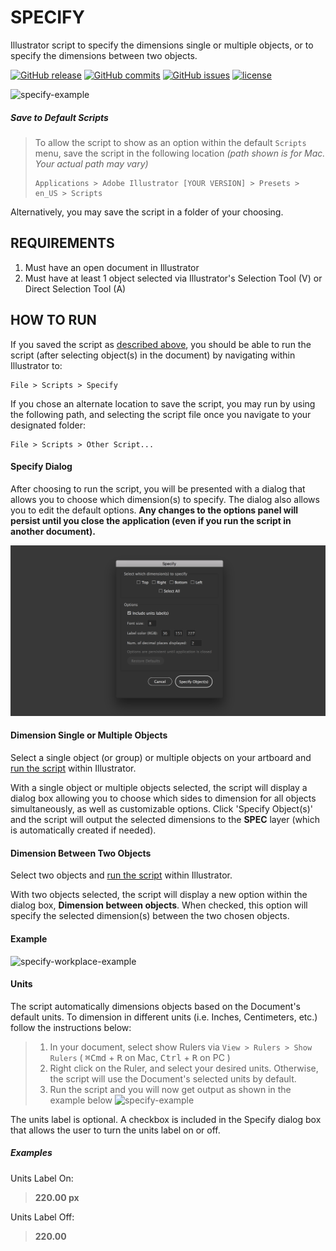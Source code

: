 # SPECIFY
Illustrator script to specify the dimensions single or multiple objects, or to specify the dimensions between two objects.

[![GitHub release](https://img.shields.io/github/release/adamdehaven/Specify.svg?maxAge=3600)](https://github.com/adamdehaven/Specify/archive/master.zip) 
[![GitHub commits](https://img.shields.io/github/commits-since/adamdehaven/Specify/v1.2.svg?maxAge=3600)](https://github.com/adamdehaven/Specify/compare/v1.2...master) 
[![GitHub issues](https://img.shields.io/github/issues/adamdehaven/Specify.svg?maxAge=3600)](https://github.com/adamdehaven/Specify/issues) 
[![license](https://img.shields.io/github/license/adamdehaven/Specify.svg?maxAge=3600)](https://raw.githubusercontent.com/adamdehaven/Specify/master/LICENSE)

![specify-example](https://raw.githubusercontent.com/adamdehaven/Specify/master/specify-example.jpg)

##### Save to Default Scripts
> To allow the script to show as an option within the default `Scripts` menu, save the script in the following location _(path shown is for Mac. Your actual path may vary)_
> ```
> Applications > Adobe Illustrator [YOUR VERSION] > Presets > en_US > Scripts
> ```

Alternatively, you may save the script in a folder of your choosing.

## REQUIREMENTS
1. Must have an open document in Illustrator
2. Must have at least 1 object selected via Illustrator's Selection Tool (V) or Direct Selection Tool (A)

## HOW TO RUN
If you saved the script as [described above](#save-to-default-scripts), you should be able to run the script (after selecting object(s) in the document) by navigating within Illustrator to:
```
File > Scripts > Specify
```
If you chose an alternate location to save the script, you may run by using the following path, and selecting the script file once you navigate to your designated folder:
```
File > Scripts > Other Script...
```

#### Specify Dialog
After choosing to run the script, you will be presented with a dialog that allows you to choose which dimension(s) to specify. The dialog also allows you to edit the default options. **Any changes to the options panel will persist until you close the application (even if you run the script in another document).**

![Specify dialog example](specify-dialog.png)

#### Dimension Single or Multiple Objects
Select a single object (or group) or multiple objects on your artboard and [run the script](#how-to-run) within Illustrator.

With a single object or multiple objects selected, the script will display a dialog box allowing you to choose which sides to dimension for all objects simultaneously, as well as customizable options. Click 'Specify Object(s)' and the script will output the selected dimensions to the **SPEC** layer (which is automatically created if needed).

#### Dimension Between Two Objects
Select two objects and [run the script](#how-to-run) within Illustrator.

With two objects selected, the script will display a new option within the dialog box, **Dimension between objects**. When checked, this option will specify the selected dimension(s) between the two chosen objects.

#### Example
![specify-workplace-example](https://raw.githubusercontent.com/adamdehaven/Specify/master/specify-workplace-example.jpg)

#### Units
The script automatically dimensions objects based on the Document's default units. To dimension in different units (i.e. Inches, Centimeters, etc.) follow the instructions below:
> 1. In your document, select show Rulers via `View > Rulers > Show Rulers` ( <kbd>⌘Cmd</kbd> + <kbd>R</kbd> on Mac, <kbd>Ctrl</kbd> + <kbd>R</kbd> on PC )
> 2. Right click on the Ruler, and select your desired units. Otherwise, the script will use the Document's selected units by default.
> 3. Run the script and you will now get output as shown in the example below
![specify-example](https://raw.githubusercontent.com/adamdehaven/Specify/master/specify-example.jpg)

The units label is optional. A checkbox is included in the Specify dialog box that allows the user to turn the units label on or off.
##### Examples
Units Label On: 
> **220.00 px**

Units Label Off: 
> **220.00**
